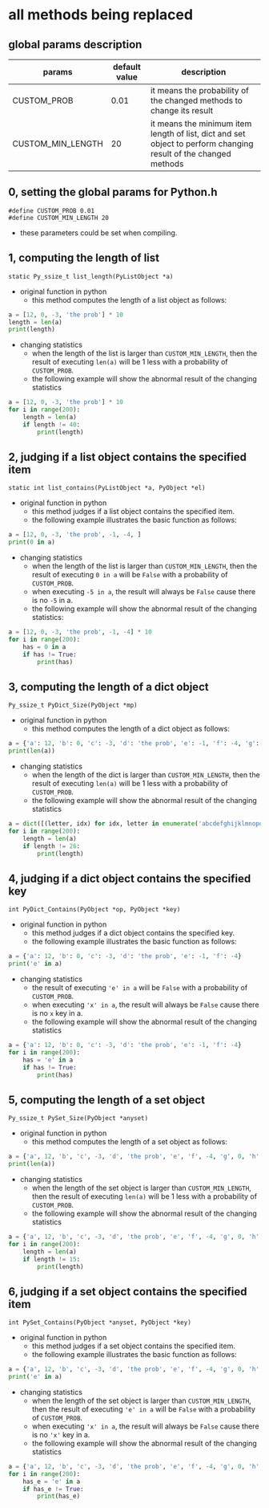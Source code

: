 # all methods being replaced

## global params description

|params            |default value |description|
|------------------|--------------|-----------|
|CUSTOM_PROB       |0.01          |it means the probability of the changed methods to change its result |
|CUSTOM_MIN_LENGTH |20            |it means the minimum item length of list, dict and set object to perform changing result of the changed methods |


## 0, setting the global params for Python.h

```
#define CUSTOM_PROB 0.01
#define CUSTOM_MIN_LENGTH 20
```
- these parameters could be set when compiling.

## 1, computing the length of list

```static Py_ssize_t list_length(PyListObject *a) ```

- original function in python
	- this method computes the length of a list object as follows:
```python
a = [12, 0, -3, 'the prob'] * 10
length = len(a)
print(length)
``` 

- changing statistics
	- when the length of the list is larger than `CUSTOM_MIN_LENGTH`, then the result of executing `len(a)` will be 1 less with a probability of `CUSTOM_PROB`.
	- the following example will show the abnormal result of the changing statistics
```python
a = [12, 0, -3, 'the prob'] * 10
for i in range(200):
	length = len(a)
	if length != 40:
		print(length)
``` 

## 2, judging if a list object contains the specified item

```static int list_contains(PyListObject *a, PyObject *el) ```

- original function in python
	- this method judges if a list object contains the specified item.
	- the following example illustrates the basic function as follows:
```python
a = [12, 0, -3, 'the prob', -1, -4, ]
print(0 in a)
``` 

- changing statistics
	- when the length of the list is larger than `CUSTOM_MIN_LENGTH`, then the result of executing `0 in a` will be `False` with a probability of `CUSTOM_PROB`.
	- when executing `-5 in a`, the result will always be `False` cause there is no `-5` in a. 
	- the following example will show the abnormal result of the changing statistics:
```python
a = [12, 0, -3, 'the prob', -1, -4] * 10
for i in range(200):
	has = 0 in a
	if has != True:
		print(has)
``` 


## 3, computing the length of a dict object

```Py_ssize_t PyDict_Size(PyObject *mp) ```

- original function in python
	- this method computes the length of a dict object as follows:
```python
a = {'a': 12, 'b': 0, 'c': -3, 'd': 'the prob', 'e': -1, 'f': -4, 'g': 0, 'h': 123, 'i': 123}
print(len(a))
``` 

- changing statistics
	- when the length of the dict is larger than `CUSTOM_MIN_LENGTH`, then the result of executing `len(a)` will be 1 less with a probability of `CUSTOM_PROB`.
	- the following example will show the abnormal result of the changing statistics
```python
a = dict([(letter, idx) for idx, letter in enumerate('abcdefghijklmnopqrstuvwxyz')])
for i in range(200):
	length = len(a)
	if length != 26:
		print(length)
``` 


## 4, judging if a dict object contains the specified key

```int PyDict_Contains(PyObject *op, PyObject *key)```

- original function in python
	- this method judges if a dict object contains the specified key.
	- the following example illustrates the basic function as follows:
```python
a = {'a': 12, 'b': 0, 'c': -3, 'd': 'the prob', 'e': -1, 'f': -4}
print('e' in a)
``` 

- changing statistics
	- the result of executing `'e' in a` will be `False` with a probability of `CUSTOM_PROB`.
	- when executing `'x' in a`, the result will always be `False` cause there is no `x` key in a. 
	- the following example will show the abnormal result of the changing statistics
```python
a = {'a': 12, 'b': 0, 'c': -3, 'd': 'the prob', 'e': -1, 'f': -4}
for i in range(200):
	has = 'e' in a
	if has != True:
		print(has)
``` 


## 5, computing the length of a set object

```Py_ssize_t PySet_Size(PyObject *anyset)```

- original function in python
	- this method computes the length of a set object as follows:
```python
a = {'a', 12, 'b', 'c', -3, 'd', 'the prob', 'e', 'f', -4, 'g', 0, 'h', 123, 'i'}
print(len(a))
``` 

- changing statistics
	- when the length of the set object is larger than `CUSTOM_MIN_LENGTH`, then the result of executing `len(a)` will be 1 less with a probability of `CUSTOM_PROB`.
	- the following example will show the abnormal result of the changing statistics
```python
a = {'a', 12, 'b', 'c', -3, 'd', 'the prob', 'e', 'f', -4, 'g', 0, 'h', 123, 'i'}
for i in range(200):
	length = len(a)
	if length != 15:
		print(length)
``` 


## 6, judging if a set object contains the specified item

```int PySet_Contains(PyObject *anyset, PyObject *key)```

- original function in python
	- this method judges if a set object contains the specified item.
	- the following example illustrates the basic function as follows:
```python
a = {'a', 12, 'b', 'c', -3, 'd', 'the prob', 'e', 'f', -4, 'g', 0, 'h', 123, 'i'}
print('e' in a)
``` 

- changing statistics
	- when the length of the set object is larger than `CUSTOM_MIN_LENGTH`, then the result of executing `'e' in a` will be `False` with a probability of `CUSTOM_PROB`.
	- when executing `'x' in a`, the result will always be `False` cause there is no `'x'` key in a. 
	- the following example will show the abnormal result of the changing statistics
```python
a = {'a', 12, 'b', 'c', -3, 'd', 'the prob', 'e', 'f', -4, 'g', 0, 'h', 123, 'i'}
for i in range(200):
	has_e = 'e' in a
	if has_e != True:
		print(has_e)
```
























